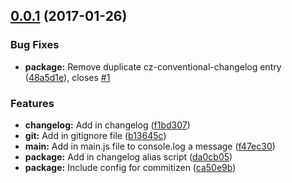 <a name="0.0.1"></a>
## [0.0.1](https://github.com/jbavari/proper-commit-messages/compare/ca50e9b...0.0.1) (2017-01-26)


### Bug Fixes

* **package:** Remove duplicate cz-conventional-changelog entry ([48a5d1e](https://github.com/jbavari/proper-commit-messages/commit/48a5d1e)), closes [#1](https://github.com/jbavari/proper-commit-messages/issues/1)


### Features

* **changelog:** Add in changelog ([f1bd307](https://github.com/jbavari/proper-commit-messages/commit/f1bd307))
* **git:** Add in gitignore file ([b13645c](https://github.com/jbavari/proper-commit-messages/commit/b13645c))
* **main:** Add in main.js file to console.log a message ([f47ec30](https://github.com/jbavari/proper-commit-messages/commit/f47ec30))
* **package:** Add in changelog alias script ([da0cb05](https://github.com/jbavari/proper-commit-messages/commit/da0cb05))
* **package:** Include config for commitizen ([ca50e9b](https://github.com/jbavari/proper-commit-messages/commit/ca50e9b))



